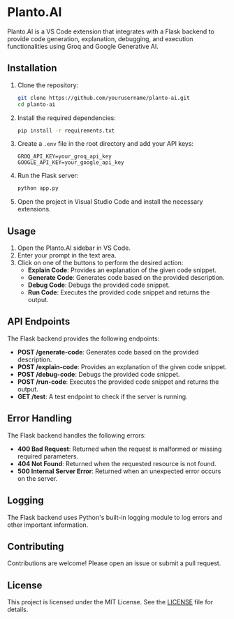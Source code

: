 # Planto.AI

Planto.AI is a VS Code extension that integrates with a Flask backend to provide code generation, explanation, debugging, and execution functionalities using Groq and Google Generative AI.

## Installation

1. Clone the repository:
    ```sh
    git clone https://github.com/yourusername/planto-ai.git
    cd planto-ai
    ```

2. Install the required dependencies:
    ```sh
    pip install -r requirements.txt
    ```

3. Create a `.env` file in the root directory and add your API keys:
    ```env
    GROQ_API_KEY=your_groq_api_key
    GOOGLE_API_KEY=your_google_api_key
    ```

4. Run the Flask server:
    ```sh
    python app.py
    ```

5. Open the project in Visual Studio Code and install the necessary extensions.

## Usage

1. Open the Planto.AI sidebar in VS Code.
2. Enter your prompt in the text area.
3. Click on one of the buttons to perform the desired action:
    - **Explain Code**: Provides an explanation of the given code snippet.
    - **Generate Code**: Generates code based on the provided description.
    - **Debug Code**: Debugs the provided code snippet.
    - **Run Code**: Executes the provided code snippet and returns the output.

## API Endpoints

The Flask backend provides the following endpoints:

- **POST /generate-code**: Generates code based on the provided description.
- **POST /explain-code**: Provides an explanation of the given code snippet.
- **POST /debug-code**: Debugs the provided code snippet.
- **POST /run-code**: Executes the provided code snippet and returns the output.
- **GET /test**: A test endpoint to check if the server is running.

## Error Handling

The Flask backend handles the following errors:

- **400 Bad Request**: Returned when the request is malformed or missing required parameters.
- **404 Not Found**: Returned when the requested resource is not found.
- **500 Internal Server Error**: Returned when an unexpected error occurs on the server.

## Logging

The Flask backend uses Python's built-in logging module to log errors and other important information.

## Contributing

Contributions are welcome! Please open an issue or submit a pull request.

## License

This project is licensed under the MIT License. See the [LICENSE](LICENSE) file for details.
